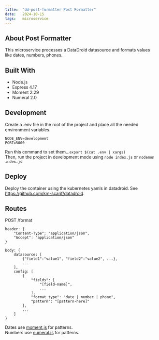 ```yaml
---
title:  "dd-post-formatter Post Formatter"
date:   2024-10-15
tags:   microservice
---
```


## About Post Formatter
This microservice processes a DataDroid datasource and formats values like dates, numbers, phones.

## Built With
- Node.js
- Express 4.17
- Moment 2.29
- Numeral 2.0

## Development
Create a .env file in the root of the project and place all the needed environment variables. 
```
NODE_ENV=development
PORT=5000
```

Run this command to set them...```export $(cat .env | xargs)```  
Then, run the project in development mode using ```node index.js``` or ```nodemon index.js```

## Deploy
Deploy the container using the kubernetes yamls in datadroid. See https://github.com/km-scarif/datadroid.

## Routes
POST /format
```
header: {
    "Content-Type": "application/json",
    "Accept": "application/json"
}

body: {
    datasource: [
        {"field1":"value1", "field2":"value2", ...},
        ...
    ],
    config: [
        {
            "fields": [
                "[field-name]",
                ...
            ],
            "format_type": "date | number | phone",
            "pattern": "[pattern-here]"
        },
        ...
    ]
}
```

Dates use [moment.js](https://momentjs.com/docs/#/displaying/) for patterns.  
Numbers use [numeral.js](http://numeraljs.com/#format) for patterns.
